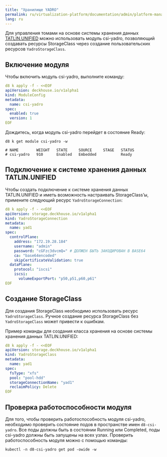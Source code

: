 ```yaml
---
title: "Хранилище YADRO"
permalink: ru/virtualization-platform/documentation/admin/platform-management/storage/hardware/yadro.html
lang: ru
---
```


Для управления томами на основе системы хранения данных [TATLIN.UNIFIED](https://yadro.com/ru/tatlin/unified) можно использовать модуль csi-yadro, позволяющий создавать ресурсы StorageClass через создание пользовательских ресурсов `YadroStorageClass`.

## Включение модуля

Чтобы включить модуль csi-yadro, выполните команду:

```yaml
d8 k apply -f - <<EOF
apiVersion: deckhouse.io/v1alpha1
kind: ModuleConfig
metadata:
  name: csi-yadro
spec:
  enabled: true
  version: 1
EOF
```

Дождитесь, когда модуль csi-yadro перейдет в состояние Ready:

```shell
d8 k get module csi-yadro -w

# NAME        WEIGHT   STATE     SOURCE     STAGE   STATUS
# csi-yadro   910      Enabled   Embedded           Ready
```

## Подключение к системе хранения данных TATLIN.UNIFIED

Чтобы создать подключение к системе хранения данных TATLIN.UNIFIED и иметь возможность настраивать StorageClass’ы, примените следующий ресурс `YadroStorageConnection`:

```yaml
d8 k apply -f - <<EOF
apiVersion: storage.deckhouse.io/v1alpha1
kind: YadroStorageConnection
metadata:
  name: yad1
spec:
  controlPlane:
    address: "172.19.28.184"
    username: "admin"
    password: "cGFzc3dvcmQ=" # ДОЛЖЕН БЫТЬ ЗАКОДИРОВАН В BASE64
    ca: "base64encoded"
    skipCertificateValidation: true
  dataPlane:
    protocol: "iscsi"
    iscsi:
      volumeExportPort: "p50,p51,p60,p61"
EOF
```

## Создание StorageClass

Для создания StorageClass необходимо использовать ресурс `YadroStorageClass`.
Ручное создание ресурса StorageClass без `YadroStorageClass` может привести к ошибкам.

Пример команды для создания класса хранения на основе системы хранения данных TATLIN.UNIFIED:

```yaml
d8 k apply -f - <<EOF
apiVersion: storage.deckhouse.io/v1alpha1
kind: YadroStorageClass
metadata:
  name: yad1
spec:
  fsType: "xfs"
  pool: "pool-hdd"
  storageConnectionName: "yad1"
  reclaimPolicy: Delete
EOF
```

## Проверка работоспособности модуля

Для того, чтобы проверить работоспособность модуля csi-yadro, необходимо проверить состояние подов в пространстве имен `d8-csi-yadro`.
Все поды должны быть в состоянии Running или Completed, поды csi-yadro должны быть запущены на всех узлах.
Проверить работоспособность модуля можно с помощью команды:

```shell
kubectl -n d8-csi-yadro get pod -owide -w
```
